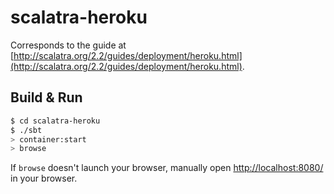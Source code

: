 # scalatra-heroku #

Corresponds to the guide at [http://scalatra.org/2.2/guides/deployment/heroku.html](http://scalatra.org/2.2/guides/deployment/heroku.html).

## Build & Run ##

```sh
$ cd scalatra-heroku
$ ./sbt
> container:start
> browse
```

If `browse` doesn't launch your browser, manually open [http://localhost:8080/](http://localhost:8080/) in your browser.
